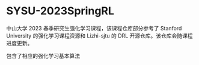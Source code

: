 # SYSU-2023SpringRL

中山大学 2023 春季研究生强化学习课程，该课程仓库部分参考了 Stanford University 的强化学习课程资源和 Lizhi-sjtu 的 DRL 开源仓库。该仓库会随课程进度更新。

包含了相应的强化学习基本算法
